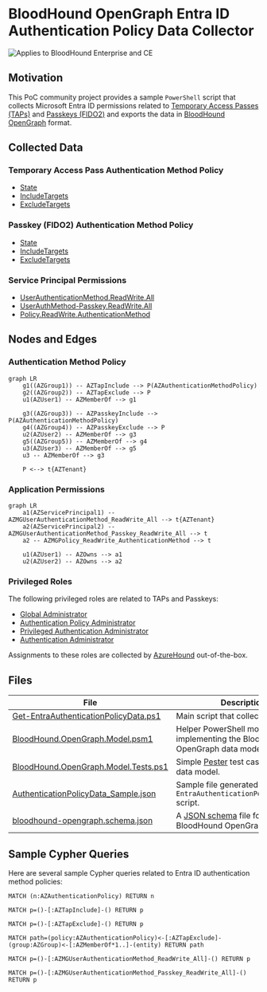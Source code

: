 # BloodHound OpenGraph Entra ID Authentication Policy Data Collector

![Applies to BloodHound Enterprise and CE](https://mintlify.s3.us-west-1.amazonaws.com/specterops/assets/enterprise-AND-community-edition-pill-tag.svg)

## Motivation

This PoC community project provides a sample `PowerShell` script that collects Microsoft Entra ID permissions related
to [Temporary Access Passes (TAPs)](https://learn.microsoft.com/en-us/entra/identity/authentication/howto-authentication-temporary-access-pass)
and [Passkeys (FIDO2)](https://learn.microsoft.com/en-us/entra/identity/authentication/how-to-enable-passkey-fido2)
and exports the data in [BloodHound OpenGraph](https://specterops.io/opengraph/) format.

## Collected Data

### Temporary Access Pass Authentication Method Policy

- [State](https://learn.microsoft.com/en-us/graph/api/temporaryaccesspassauthenticationmethodconfiguration-get?view=graph-rest-1.0&tabs=http)
- [IncludeTargets](https://learn.microsoft.com/en-us/graph/api/resources/temporaryaccesspassauthenticationmethodconfiguration?view=graph-rest-1.0#relationships)
- [ExcludeTargets](https://learn.microsoft.com/en-us/graph/api/resources/temporaryaccesspassauthenticationmethodconfiguration?view=graph-rest-1.0#properties)

### Passkey (FIDO2) Authentication Method Policy

- [State](https://learn.microsoft.com/en-us/graph/api/fido2authenticationmethodconfiguration-get?view=graph-rest-1.0&tabs=http)
- [IncludeTargets](https://learn.microsoft.com/en-us/graph/api/resources/fido2authenticationmethodconfiguration?view=graph-rest-1.0#relationships)
- [ExcludeTargets](https://learn.microsoft.com/en-us/graph/api/resources/fido2authenticationmethodconfiguration?view=graph-rest-1.0#properties)

### Service Principal Permissions

- [UserAuthenticationMethod.ReadWrite.All](https://learn.microsoft.com/en-us/graph/permissions-reference#userauthenticationmethodreadwriteall)
- [UserAuthMethod-Passkey.ReadWrite.All](https://learn.microsoft.com/en-us/graph/permissions-reference#userauthmethod-passkeyreadwriteall)
- [Policy.ReadWrite.AuthenticationMethod](https://learn.microsoft.com/en-us/graph/permissions-reference#policyreadwriteauthenticationmethod)

## Nodes and Edges

### Authentication Method Policy

```mermaid
graph LR
    g1((AZGroup1)) -- AZTapInclude --> P(AZAuthenticationMethodPolicy)
    g2((AZGroup2)) -- AZTapExclude --> P
    u1(AZUser1) -- AZMemberOf --> g1

    g3((AZGroup3)) -- AZPasskeyInclude --> P(AZAuthenticationMethodPolicy)
    g4((AZGroup4)) -- AZPasskeyExclude --> P
    u2(AZUser2) -- AZMemberOf --> g3
    g5((AZGroup5)) -- AZMemberOf --> g4
    u3(AZUser3) -- AZMemberOf --> g5
    u3 -- AZMemberOf --> g3

    P <--> t{AZTenant}
```

### Application Permissions

```mermaid
graph LR
    a1(AZServicePrincipal1) -- AZMGUserAuthenticationMethod_ReadWrite_All --> t{AZTenant}
    a2(AZServicePrincipal2) -- AZMGUserAuthenticationMethod_Passkey_ReadWrite_All --> t
    a2 -- AZMGPolicy_ReadWrite_AuthenticationMethod --> t

    u1(AZUser1) -- AZOwns --> a1
    u2(AZUser2) -- AZOwns --> a2
```

### Privileged Roles

The following privileged roles are related to TAPs and Passkeys:

* [Global Administrator](https://learn.microsoft.com/en-us/entra/identity/role-based-access-control/permissions-reference#global-administrator)
* [Authentication Policy Administrator](https://learn.microsoft.com/en-us/entra/identity/role-based-access-control/permissions-reference#authentication-policy-administrator)
* [Privileged Authentication Administrator](https://learn.microsoft.com/en-us/entra/identity/role-based-access-control/permissions-reference#privileged-authentication-administrator)
* [Authentication Administrator](https://learn.microsoft.com/en-us/entra/identity/role-based-access-control/permissions-reference#authentication-administrator)

Assignments to these roles are collected by [AzureHound](https://github.com/SpecterOps/AzureHound) out-of-the-box.

## Files

| File                                    | Description                                                                  |
|-----------------------------------------|------------------------------------------------------------------------------|
| [Get-EntraAuthenticationPolicyData.ps1] | Main script that collects the data.                                          |
| [BloodHound.OpenGraph.Model.psm1]       | Helper PowerShell module implementing the BloodHound OpenGraph data model.   |
| [BloodHound.OpenGraph.Model.Tests.ps1]  | Simple [Pester] test cases for the data model.                               |
| [AuthenticationPolicyData_Sample.json]  | Sample file generated by the `Get-EntraAuthenticationPolicyData.ps1` script. |
| [bloodhound-opengraph.schema.json]      | A [JSON schema] file for BloodHound OpenGraph.                               |

[Get-EntraAuthenticationPolicyData.ps1]: ./Get-EntraAuthenticationPolicyData.ps1
[BloodHound.OpenGraph.Model.psm1]: ./BloodHound.OpenGraph.Model.psm1
[BloodHound.OpenGraph.Model.Tests.ps1]: ./BloodHound.OpenGraph.Model.Tests.ps1
[AuthenticationPolicyData_Sample.json]: ./AuthenticationPolicyData_Sample.json
[bloodhound-opengraph.schema.json]: ./bloodhound-opengraph.schema.json
[Pester]: https://pester.dev/
[JSON schema]: https://json-schema.org/learn/getting-started-step-by-step

## Sample Cypher Queries

Here are several sample Cypher queries related to Entra ID authentication method policies:

```cypher
MATCH (n:AZAuthenticationPolicy) RETURN n
```

```cypher
MATCH p=()-[:AZTapInclude]-() RETURN p
```

```cypher
MATCH p=()-[:AZTapExclude]-() RETURN p
```

```cypher
MATCH path=(policy:AZAuthenticationPolicy)<-[:AZTapExclude]-(group:AZGroup)<-[:AZMemberOf*1..]-(entity) RETURN path
```

```cypher
MATCH p=()-[:AZMGUserAuthenticationMethod_ReadWrite_All]-() RETURN p
```

```cypher
MATCH p=()-[:AZMGUserAuthenticationMethod_Passkey_ReadWrite_All]-() RETURN p
```
